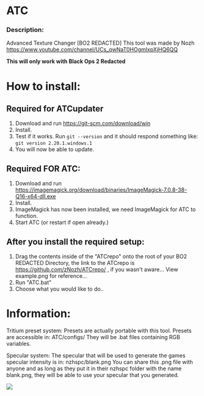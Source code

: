 
# ATC
### Description:
Advanced Texture Changer [BO2 REDACTED]
This tool was made by Nozh
https://www.youtube.com/channel/UCs_qwNaT0HOgmIxpXjHQ6QQ

**This will only work with Black Ops 2 Redacted**

# How to install:

## Required for ATCupdater
1) Download and run https://git-scm.com/download/win
2) Install.
3) Test if it works. Run ``git --version`` and it should respond something like:
`git version 2.20.1.windows.1`
4) You will now be able to update.

## Required FOR ATC:
1) Download and run https://imagemagick.org/download/binaries/ImageMagick-7.0.8-38-Q16-x64-dll.exe
2) Install.
3) ImageMagick has now been installed, we need ImageMagick for ATC to function.
4) Start ATC (or restart if open already.)

## After you install the required setup:
1) Drag the contents inside of the "ATCrepo" onto the root of your BO2 REDACTED Directory,
the link to the ATCrepo is https://github.com/zNozh/ATCrepo/ , if you wasn't aware...
View example.png for reference...
2) Run "ATC.bat"
3) Choose what you would like to do..

# Information:

Tritium preset system:
Presets are actually portable with this tool. Presets are accessible in:
ATC/configs/
They will be .bat files containing RGB variables.

Specular system:
The specular that will be used to generate the games specular intensity is in:
nzhspc/blank.png
You can share this .png file with anyone and as long as they put it in their nzhspc folder
with the name blank.png, they will be able to use your specular that you generated.

![]('https://github.com/zNozh/atc/raw/master/example.png')

